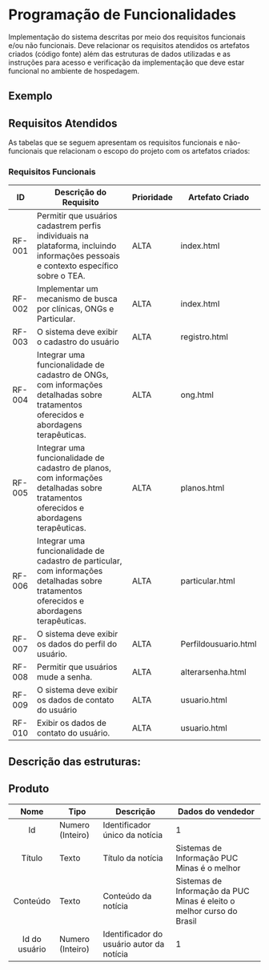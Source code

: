 # Programação de Funcionalidades

Implementação do sistema descritas por meio dos requisitos funcionais e/ou não funcionais. Deve relacionar os requisitos atendidos os artefatos criados (código fonte) além das estruturas de dados utilizadas e as instruções para acesso e verificação da implementação que deve estar funcional no ambiente de hospedagem.


## Exemplo

## Requisitos Atendidos

As tabelas que se seguem apresentam os requisitos funcionais e não-funcionais que relacionam o escopo do projeto com os artefatos criados:

### Requisitos Funcionais

|ID    | Descrição do Requisito | Prioridade | Artefato Criado |
|------|------------------------|------------|-----------------|
|RF-001| Permitir que usuários cadastrem perfis individuais na plataforma, incluindo informações pessoais e contexto específico sobre o TEA. | ALTA | index.html |
|RF-002|Implementar um mecanismo de busca por clínicas, ONGs e Particular. | ALTA | index.html |
|RF-003| O sistema deve exibir o cadastro do usuário | ALTA | registro.html |
|RF-004| Integrar uma funcionalidade de cadastro de ONGs, com informações detalhadas sobre tratamentos oferecidos e abordagens terapêuticas.| ALTA | ong.html |
|RF-005| Integrar uma funcionalidade de cadastro de planos, com informações detalhadas sobre tratamentos oferecidos e abordagens terapêuticas.| ALTA | planos.html |
|RF-006| Integrar uma funcionalidade de cadastro de particular, com informações detalhadas sobre tratamentos oferecidos e abordagens terapêuticas.| ALTA | particular.html |
|RF-007| O sistema deve exibir os dados do perfil do usuário. | ALTA | Perfildousuario.html |
|RF-008| Permitir que usuários mude a senha. | ALTA | alterarsenha.html |
|RF-009| O sistema deve exibir os dados de contato do usuário | ALTA | usuario.html |
|RF-010| Exibir os dados de contato do usuário. | ALTA | usuario.html |



## Descrição das estruturas:

## Produto
|  **Nome**      | **Tipo**          | **Descrição**                             | **Dados do vendedor**                          |
|:--------------:|-------------------|-------------------------------------------|------------------------------------------------|
| Id             | Numero (Inteiro)  | Identificador único da notícia            | 1                                              |
| Título         | Texto             | Título da notícia                         | Sistemas de Informação PUC Minas é o melhor    |
| Conteúdo       | Texto             | Conteúdo da notícia                       | Sistemas de Informação da PUC Minas é eleito o melhor curso do Brasil                            |
| Id do usuário  | Numero (Inteiro)  | Identificador do usuário autor da notícia | 1                                              |


